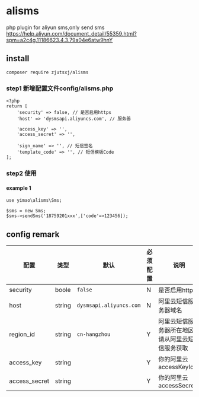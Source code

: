 # alisms
php plugin for aliyun sms,only send sms
https://help.aliyun.com/document_detail/55359.html?spm=a2c4g.11186623.4.3.79a04e6atw9hnY

## install
```
composer require zjutsxj/alisms
```

### step1 新增配置文件config/alisms.php
```
<?php
return [
    'security' => false, // 是否启用https
    'host' => 'dysmsapi.aliyuncs.com', // 服务器

    'access_key' => '',
    'access_secret' => '',

    'sign_name' => '', // 短信签名
    'template_code' => '', // 短信模板Code
];
```
### step2 使用
#### example 1
```
use yimao\alisms\Sms;

$sms = new Sms;
$sms->sendSms('18759201xxx',['code'=>123456]);
```

## config remark
|配置|类型|默认|必须配置|说明|
|-|-|-|-|-|
|security|boole|`false`|N|是否启用https|
|host|string|`dysmsapi.aliyuncs.com`|N|阿里云短信服务器域名|
|region_id|string|`cn-hangzhou`|Y|阿里云短信服务器所在地区,请从阿里云短信服务获取|
|access_key|string||Y|你的阿里云accessKeyId|
|access_secret|string||Y|你的阿里云accessSecrect|
